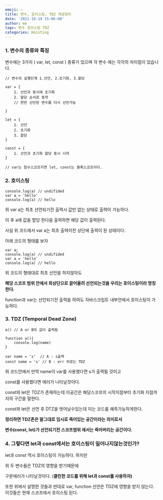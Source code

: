 ```yaml
---
emoji: ✍️
title: 변수, 호이스팅, TDZ 개념정리
date: '2021-10-19 15:00:00'
author: me
tags: 변수 호이스팅 TDZ
categories: Hoisting
---
```


### 1\. 변수의 종류와 특징

변수에는 3가지 ( var, let, const ) 종류가 있으며 각 변수 에는 각각의 차이점이 있습니다.

```
// 변수의 실행단계 1.선언, 2.초기화, 3.할당

var = {
    1. 선언과 동시에 초기화
    2. 할당 순서로 동작
    // 한번 선언된 변수를 다시 선언가능

}

let = {
    1. 선언
    2. 초기화
    3. 할당
}

const = {
    1. 선언과 초기화 할당 동시 시작
}

// var는 함수스코프지면 let, const는 블록스코프이다.
```

### 2\. 호이스팅

```
console.log(a) // undifided
var a = 'hello'
console.log(a) // hello
```

위 var a는 최초 선언되기전 출력시 값만 없는 상태로 출력이 가능하다.

이 후 a에 값을 할당 한다음 출력하면 해당 값이 출력된다.

사실 위 코드에서 var a는 최초 출력이전 상단에 출력이 된 상태이다.

아래 코드의 형태를 보자

```
var a;
console.log(a) // undifided
var a = 'hello'
console.log(a) // hello
```

위 코드의 형태대로 최초 선언을 하지않아도

**해당 스코프 범위 안에서 최상단으로 끌어올려 선언되는것을 우리는 호이스팅이라 명칭한다.**

function과 var는 선언되기전 출력을 하여도 자바스크립트 내부안에서 호이스팅이 가능하다.

### 3\. TDZ (Temporal Dead Zone)

```
a() // A or B의 값이 출력됨

function a(){
    console.log(name)
}

var name = 's'  // A : s출력
const name = 's' // B : err 위로는 TDZ
```

위 코드안에서 만약 name이 var를 사용했다면 s가 출력될 것이고

const를 사용했다면 에러가 나타날것이다.

const와 let은 TDZ가 존재하는데 이공간은 해당스코프의 시작지점부터 초기화 지점까지의 구간을 말한다.

const와 let은 선언 후 DTZ을 벗어날수있는데 이는 코드를 예측가능하게한다.

**정리하면 TDZ존은 말그대로 임시로 죽어있는 공간이라는 의미로서**

**변수(const, let)가 선언되기전 스코프범위 에서는 죽어버리는 공간이다.**

### 4\. 그렇다면 let과 const에서는 호이스팅이 일어나지않는것인가?

let과 const 역시 호이스팅이 가능하다. 하지만

위 두 변수들은 TDZ의 영향을 받기때문에

구문에러가 나타날것이다. (**클린한 코드를 위해 let과 const를 사용하자)**

또한 위에서 설명한 것들과 반대로 var, function 선언은 TDZ에 영향을 받지 않는다. 이것들은 현재 스코프에서 호이스팅 된다.

